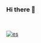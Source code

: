 ### Hi there 👋

<br>

[![es](https://img.shields.io/badge/lang-es-yellow.svg)](https://github.com/frandausmeier/frandausmeier/README.es.md)

<br>
